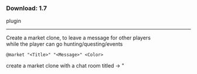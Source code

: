 ### Download: 1.7
plugin

--------------------------------

Create a market clone, to leave a message for other players  
while the player can go hunting/questing/events

```
@market "<Title>" "<Message>" <Color>
```

create a market clone with a chat room titled -> "<Title>"  
when players tries to join the chat room, it refuse the joining, but instead leave a message -> "<Message>"

with 1.4 update,  
player can now choose their own favorite color for their AFK message  
the <Color> field is optional

I was struggling to use array for the color list ...  
but in the end, I guess the simplicity is the best  
so you guys can guess how to add in your own list easily


```
@marketkill
```

kill the market clone without logging off


when a GM do @killmonster @killmonster2, or *killmonster *kilmonsterall script command will not remove the clone  
but @reloadscript, however, will remove it


feels like I just copy paste from the description <_<
whatever ...


Credit : remember to rep up Dastgir's topic because I mostly copy his codes

<details>
<summary>Revision History</summary>

1.0  
plugin.  
patch

1.1  
plugin.  
patch
- fix clone's facing direction and sitting issue

1.2  
plugin.  
patch
- fix @killmonster still able to kill market clone

1.3  
plugin.  
patch
- change back all status-damage into status-kill for readability
- fix a bug that when a server enabled show_mob_info, the clone shouldn't has listed the hp nor level
- fix a bug that player shouldn't create a market clone while chatting or vending
- and for the patch, move all configuration into battle folder, makes more sense in this way (credit: Napster)
- add zeny requirement

1.4 - plugin
- update to new plugin format
- fix possible memory leak when a player input a fail message
- change all i++ into ++i
- no longer overwrite @reloadscript, hook to npc_reload function instead
- since clif->messagecolor_self has been fixed, use that command in chat_joinchat_pre function
- add configuration for player has a cart/mount/mado, the clone can display these items as well
  - for me, it feels weird ... peco and cart is 1 thing, but warg and falcon ... ?
- now player can choose to use their favorite color in their AFK message from a list
- since all killmonster at/script functions looks the same, all of them hook to 1 same function

1.4a
- optimized the OPTION area when spawn

1.5 - plugin
- fix an issue that when using @hide, the market clone also clone as invisible
  - the real issue about this is, if that GM do @marketkill, the surrounding client will crash

1.6 - plugin
- update to latest revision
- remove all TBL_ and change to struct
- add NULL checks to places where it needed
- update the clif_charnameack with struct packet_reqnameall_ack

1.7 - plugin
- fix memory leak for not removing the chatroom

</details>
